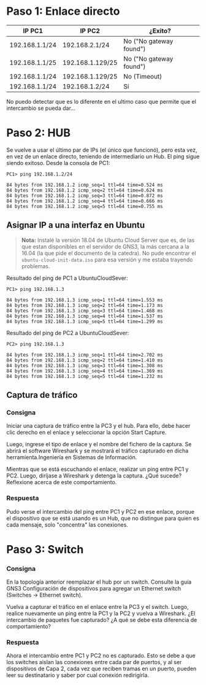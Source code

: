 # Paso 1: Enlace directo

| IP PC1         | IP PC2           | ¿Exito? |
| -------------- | ---------------- | ------- |
| 192.168.1.1/24 | 192.168.2.1/24   | No ("No gateway found") |
| 192.168.1.1/25 | 192.168.1.129/25 | No ("No gateway found") |
| 192.168.1.1/24 | 192.168.1.129/25 | No (Timeout) |
| 192.168.1.1/24 | 192.168.1.2/24   | Si |

No puedo detectar que es lo diferente en el ultimo caso que permite que el intercambio se pueda dar...

# Paso 2: HUB

Se vuelve a usar el último par de IPs (el único que funcionó), pero esta vez, en vez de un enlace directo, teniendo de intermediario un Hub. El ping sigue siendo exitoso. Desde la consola de PC1:
```
PC1> ping 192.168.1.2/24

84 bytes from 192.168.1.2 icmp_seq=1 ttl=64 time=0.524 ms
84 bytes from 192.168.1.2 icmp_seq=2 ttl=64 time=0.624 ms
84 bytes from 192.168.1.2 icmp_seq=3 ttl=64 time=0.872 ms
84 bytes from 192.168.1.2 icmp_seq=4 ttl=64 time=0.666 ms
84 bytes from 192.168.1.2 icmp_seq=5 ttl=64 time=0.755 ms
```

## Asignar IP a una interfaz en Ubuntu

> **Nota:** Instalé la versión 18.04 de Ubuntu Cloud Server que es, de las que estan disponibles en el servidor de GNS3, la más cercana a la 16.04 (la que pide el documento de la catedra). No pude encontrar el `ubuntu-cloud-init-data.iso` para esa versión y me estaba trayendo problemas.

Resultado del ping de PC1 a UbuntuCloudSever:

```
PC1> ping 192.168.1.3

84 bytes from 192.168.1.3 icmp_seq=1 ttl=64 time=1.553 ms
84 bytes from 192.168.1.3 icmp_seq=2 ttl=64 time=1.173 ms
84 bytes from 192.168.1.3 icmp_seq=3 ttl=64 time=1.468 ms
84 bytes from 192.168.1.3 icmp_seq=4 ttl=64 time=1.537 ms
84 bytes from 192.168.1.3 icmp_seq=5 ttl=64 time=1.299 ms
```

Resultado del ping de PC2 a UbuntuCloudSever:

```
PC2> ping 192.168.1.3

84 bytes from 192.168.1.3 icmp_seq=1 ttl=64 time=2.702 ms
84 bytes from 192.168.1.3 icmp_seq=2 ttl=64 time=1.410 ms
84 bytes from 192.168.1.3 icmp_seq=3 ttl=64 time=1.308 ms
84 bytes from 192.168.1.3 icmp_seq=4 ttl=64 time=1.369 ms
84 bytes from 192.168.1.3 icmp_seq=5 ttl=64 time=1.232 ms
```

## Captura de tráfico
### Consigna

Iniciar una captura de tráfico entre la PC3 y el hub. Para ello, debe hacer clic derecho en el enlace y seleccionar la opción Start Capture.

Luego, ingrese el tipo de enlace y el nombre del fichero de la captura. Se abrirá el software Wireshark y se mostrará el tráfico capturado en dicha herramienta.Ingeniería en Sistemas de Información.

Mientras que se está escuchando el enlace, realizar un ping entre PC1 y PC2. Luego, diríjase a Wireshark y detenga la captura. ¿Qué sucede? Reflexione acerca de este comportamiento.

### Respuesta

Pudo verse el intercambio del ping entre PC1 y PC2 en ese enlace, porque el dispositivo que se está usando es un Hub, que no distingue para quien es cada mensaje, solo "concentra" las conexiones.

# Paso 3: Switch
### Consigna
En la topología anterior reemplazar el hub por un switch. Consulte la guía GNS3 Configuración de dispositivos para agregar un Ethernet switch (Switches -> Ethernet switch).

Vuelva a capturar el tráfico en el enlace entre la PC3 y el switch. Luego, realice nuevamente un ping entre la PC1 y la PC2 y vuelva a Wireshark. ¿El intercambio de paquetes fue capturado? ¿A qué se debe esta diferencia de comportamiento?

### Respuesta
Ahora el intercambio entre PC1 y PC2 no es capturado. Esto se debe a que los switches aislan las conexiones entre cada par de puertos, y al ser dispositivos de Capa 2, cada vez que reciben tramas en un puerto, pueden leer su destinatario y saber por cual conexión redirigirla.
